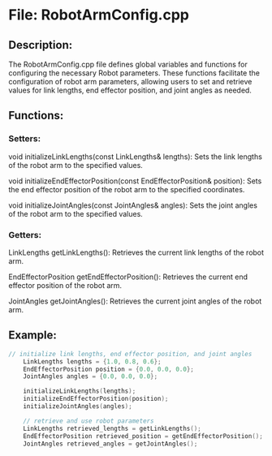 # File: RobotArmConfig.cpp

## Description:

The RobotArmConfig.cpp file defines global variables and functions for configuring the necessary Robot parameters. These functions facilitate the configuration of robot arm parameters, allowing users to set and retrieve values for link lengths, end effector position, and joint angles as needed.

## Functions:

### Setters:

void initializeLinkLengths(const LinkLengths& lengths): Sets the link lengths of the robot arm to the specified values.

void initializeEndEffectorPosition(const EndEffectorPosition& position): Sets the end effector position of the robot arm to the specified coordinates.

void initializeJointAngles(const JointAngles& angles): Sets the joint angles of the robot arm to the specified values.

### Getters:

LinkLengths getLinkLengths(): Retrieves the current link lengths of the robot arm.

EndEffectorPosition getEndEffectorPosition(): Retrieves the current end effector position of the robot arm.

JointAngles getJointAngles(): Retrieves the current joint angles of the robot arm.

## Example:
```cpp
// initialize link lengths, end effector position, and joint angles
    LinkLengths lengths = {1.0, 0.8, 0.6};
    EndEffectorPosition position = {0.0, 0.0, 0.0};
    JointAngles angles = {0.0, 0.0, 0.0};

    initializeLinkLengths(lengths);
    initializeEndEffectorPosition(position);
    initializeJointAngles(angles);

    // retrieve and use robot parameters
    LinkLengths retrieved_lengths = getLinkLengths();
    EndEffectorPosition retrieved_position = getEndEffectorPosition();
    JointAngles retrieved_angles = getJointAngles();
```
